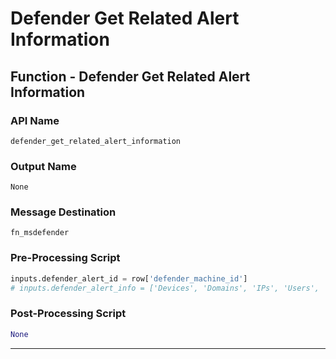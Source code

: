 <!--
    DO NOT MANUALLY EDIT THIS FILE
    THIS FILE IS AUTOMATICALLY GENERATED WITH resilient-circuits codegen
-->

# Defender Get Related Alert Information

## Function - Defender Get Related Alert Information

### API Name
`defender_get_related_alert_information`

### Output Name
`None`

### Message Destination
`fn_msdefender`

### Pre-Processing Script
```python
inputs.defender_alert_id = row['defender_machine_id']
# inputs.defender_alert_info = ['Devices', 'Domains', 'IPs', 'Users', 'Files']
```

### Post-Processing Script
```python
None
```

---

